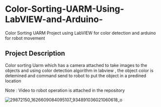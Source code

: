 # Color-Sorting-UARM-Using-LabVIEW-and-Arduino-
Color Sorting UARM Project using LabVIEW for color detection and arduino for robot movement


## Project Description 
Color sorting Uarm which has a camera attached to take images to the objects and using color detection algorithm in labview , the object color is detemined and command send to robot to put the object in a predined location 

Note : Video to robot operation is attached in the repository

![29872150_1626609084095107_934891036021060618_o](https://user-images.githubusercontent.com/98288035/154354718-84085a51-9cc6-4734-b80f-eb6114f92b87.jpg)

